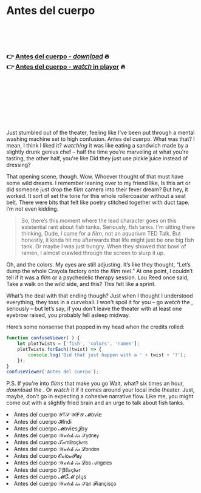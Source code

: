 <h1>Antes del cuerpo</h1>

<br><br><br>

<h3>👉 <a href="https://Marks-fencifenmouths1981.github.io/xhzkomzqun/">Antes del cuerpo - 𝘥𝘰𝘸𝘯𝘭𝘰𝘢𝘥</a> 🔥<br>
👉 <a href="https://Marks-fencifenmouths1981.github.io/xhzkomzqun/">Antes del cuerpo - 𝘸𝘢𝘵𝘤𝘩 in player</a> 🔥
</h3>



<br><br><br><br><br><br><br>


Just stumbled out of the theater, feeling like I've been put through a mental washing machine set to high confusion. Antes del cuerpo. What was that? I mean, I think I liked it? 𝘸𝘢𝘵𝘤𝘩𝘪𝘯𝘨 it was like eating a sandwich made by a slightly drunk genius chef – half the time you're marveling at what you're tasting, the other half, you're like Did they just use pickle juice instead of dressing?

That opening scene, though. Wow. Whoever thought of that must have some wild dreams. I remember leaning over to my friend like, Is this art or did someone just drop the 𝘧𝘪𝘭𝘮 camera into their fever dream? But hey, it worked. It sort of set the tone for this whole rollercoaster without a seat belt. There were bits that felt like poetry stitched together with duct tape. I’m not even kidding.

> So, there’s this moment where the lead character goes on this existential rant about fish tanks. Seriously, fish tanks. I'm sitting there thinking, Dude, I came for a 𝘧𝘪𝘭𝘮, not an aquarium TED Talk. But honestly, it kinda hit me afterwards that life might just be one big fish tank. Or maybe I was just hungry. When they showed that bowl of ramen, I almost crawled through the screen to slurp it up.

Oh, and the colors. My eyes are still adjusting. It’s like they thought, “Let’s dump the whole Crayola factory onto the 𝘧𝘪𝘭𝘮 reel.” At one point, I couldn’t tell if it was a 𝘧𝘪𝘭𝘮 or a psychedelic therapy session. Lou Reed once said, Take a walk on the wild side, and this? This felt like a sprint. 

What’s the deal with that ending though? Just when I thought I understood everything, they toss in a curveball. I won't spoil it for you – go 𝘸𝘢𝘵𝘤𝘩 the  , seriously – but let’s say, if you don't leave the theater with at least one eyebrow raised, you probably fell asleep midway.

Here’s some nonsense that popped in my head when the credits rolled: 

```javascript
function confuseViewer( ) {
    let plotTwists = ['fish', 'colors', 'ramen'];
    plotTwists.forEach((twist) => {
        console.log('Did that just happen with a ' + twist + '?');
    });
}
confuseViewer('Antes del cuerpo');
```

P.S. If you're into 𝘧𝘪𝘭𝘮𝘴 that make you go Wait, what? six times an hour, 𝘥𝘰𝘸𝘯𝘭𝘰𝘢𝘥 the  . Or 𝘸𝘢𝘵𝘤𝘩 it if it comes around your local indie theater. Just, maybe, don’t go in expecting a cohesive narrative flow. Like me, you might come out with a slightly fried brain and an urge to talk about fish tanks.

<li>Antes del cuerpo 𝒴𝖳𝒮 𝒴𝖨𝖥𝒴 𝓜𝗈ν𝗂𝖾</li>
<li>Antes del cuerpo 𝓗𝗂𝗇ԁ𝗂</li>
<li>Antes del cuerpo 𝓜𝗈ν𝗂𝖾𝗌𝓙𝗈𝗒</li>
<li>Antes del cuerpo 𝒲𝒶𝓉𝒸𝒽 𝒾𝓃 𝒮𝗒𝖽𝗇𝖾𝗒</li>
<li>Antes del cuerpo 𝒯𝒶𝗆𝗂𝗅𝗋𝗈ç𝗄𝑒𝗋𝗌</li>
<li>Antes del cuerpo 𝒲𝒶𝓉𝒸𝒽 𝒾𝓃 𝓛𝗈𝗇𝖽𝗈𝗇</li>
<li>Antes del cuerpo 𝓞𝓃𝗂𝗈𝓃𝓟𝗅𝖆𝗒</li>
<li>Antes del cuerpo 𝒲𝒶𝓉𝒸𝒽 𝒾𝓃 𝓛𝗈𝗌 𝒜𝗇𝗀𝖾𝗅𝖾𝗌</li>
<li>Antes del cuerpo 𝙿Ꞵť𝗅𝓸ç𝗄𝓮𝗋</li>
<li>Antes del cuerpo 𝓜Ɠ𝓜 ρ𝗅ų𝗌</li>
<li>Antes del cuerpo 𝒲𝒶𝓉𝒸𝒽 𝒾𝓃 𝒮𝖺𝗇 𝓕𝗋𝖺𝗇ç𝗂𝗌ç𝗈</li>
